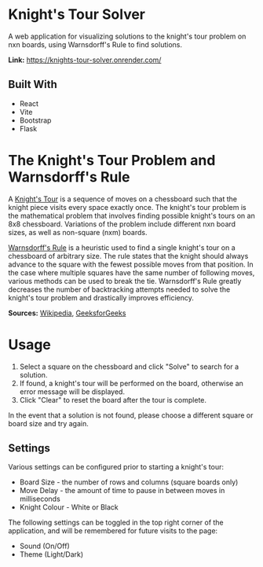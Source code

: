 # Knight's Tour Solver 
A web application for visualizing solutions to the knight's tour problem on nxn boards, using Warnsdorff's Rule to find solutions.

**Link:** https://knights-tour-solver.onrender.com/

## Built With
* React
* Vite
* Bootstrap
* Flask

# The Knight's Tour Problem and Warnsdorff's Rule
A [Knight's Tour](https://en.wikipedia.org/wiki/Knight%27s_tour) is a sequence of moves on a chessboard such that the knight piece visits every space exactly once. The knight's tour problem is the mathematical problem that involves finding possible knight's tours on an 8x8 chessboard. Variations of the problem include different nxn board sizes, as well as non-square (nxm) boards.

[Warnsdorff's Rule](https://en.wikipedia.org/wiki/Knight%27s_tour#Warnsdorf.27s_rule) is a heuristic used to find a single knight's tour on a chessboard of arbitrary size. 
The rule states that the knight should always advance to the square with the fewest possible moves from that position. In the case where multiple squares have the same number of following moves, various methods can be used to break the tie. Warnsdorff's Rule greatly decreases the number of backtracking attempts needed to solve the knight's tour problem and drastically improves efficiency.

**Sources:** [Wikipedia](https://en.wikipedia.org/wiki/Knight%27s_tour), [GeeksforGeeks](https://www.geeksforgeeks.org/dsa/the-knights-tour-problem/)

# Usage
1. Select a square on the chessboard and click "Solve" to search for a solution.
2. If found, a knight's tour will be performed on the board, otherwise an error message will be displayed.
3. Click "Clear" to reset the board after the tour is complete.

In the event that a solution is not found, please choose a different square or board size and try again.

## Settings
Various settings can be configured prior to starting a knight's tour:
- Board Size - the number of rows and columns (square boards only)
- Move Delay - the amount of time to pause in between moves in milliseconds
- Knight Colour - White or Black

The following settings can be toggled in the top right corner of the application, and will be remembered for future visits to the page:
- Sound (On/Off)
- Theme (Light/Dark)
